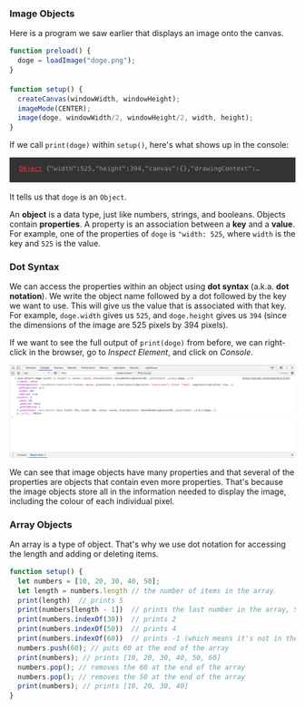 ### Image Objects

Here is a program we saw earlier that displays an image onto the canvas.

```js
function preload() {
  doge = loadImage("doge.png");
}

function setup() {
  createCanvas(windowWidth, windowHeight);
  imageMode(CENTER);
  image(doge, windowWidth/2, windowHeight/2, width, height);
}
```

If we call `print(doge)` within `setup()`, here's what shows up in the console:

![](../../Images/Print_1.png)

It tells us that `doge` is an `Object`. 

An **object** is a data type, just like numbers, strings, and booleans. Objects contain **properties**. A property is an association between a **key** and a **value**. For example, one of the properties of `doge` is `"width: 525`, where `width` is the key and `525` is the value.

### Dot Syntax

We can access the properties within an object using **dot syntax** (a.k.a. **dot notation**). We write the object name followed by a dot followed by the key we want to use. This will give us the value that is associated with that key. For example, `doge.width` gives us `525`, and `doge.height` gives us `394` (since the dimensions of the image are 525 pixels by 394 pixels).

If we want to see the full output of `print(doge)` from before, we can right-click in the browser, go to *Inspect Element*, and click on *Console*.

![](../../Images/Print_2.png)

We can see that image objects have many properties and that several of the properties are objects that contain even more properties. That's because the image objects store all in the information needed to display the image, including the colour of each individual pixel. 

### Array Objects

An array is a type of object. That's why we use dot notation for accessing the length and adding or deleting items.

```js
function setup() {
  let numbers = [10, 20, 30, 40, 50]; 
  let length = numbers.length // the number of items in the array
  print(length)  // prints 5
  print(numbers[length - 1])  // prints the last number in the array, 50
  print(numbers.indexOf(30))  // prints 2
  print(numbers.indexOf(50))  // prints 4
  print(numbers.indexOf(60))  // prints -1 (which means it's not in the array)
  numbers.push(60); // puts 60 at the end of the array
  print(numbers); // prints [10, 20, 30, 40, 50, 60]
  numbers.pop(); // removes the 60 at the end of the array
  numbers.pop(); // removes the 50 at the end of the array
  print(numbers); // prints [10, 20, 30, 40]
}
```
